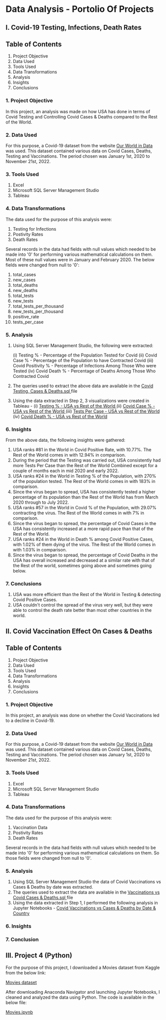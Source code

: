 # Data Analysis - Portolio Of Projects

## I. Covid-19 Testing, Infections, Death Rates

## Table of Contents

1. Project Objective
2. Data Used
3. Tools Used
4. Data Transformations
5. Analysis
6. Insights
7. Conclusions

### 1. Project Objective

In this project, an analysis was made on how USA has done in terms of Covid Testing and Controlling Covid Cases & Deaths compared to the Rest of the World. 

### 2. Data Used

For this purpose, a Covid-19 dataset from the website <a href = "https://ourworldindata.org/covid-deaths"> Our World in Data </a> was used. This dataset contained various data on Covid Cases, Deaths, Testing and Vaccinations. The period chosen was January 1st, 2020 to November 21st, 2022. 

### 3. Tools Used

1. Excel
2. Microsoft SQL Server Management Studio
3. Tableau

### 4. Data Transformations

The data used for the purpose of this analysis were:

1. Testing for Infections
2. Postivity Rates
3. Death Rates

Several records in the data had fields with null values which needed to be made into '0' for performing various mathematical calculations on them. Most of these null values were in January and February 2020. The below fields were changed from null to '0':

1. total_cases
2. new_cases
3. total_deaths
4. new_deaths
5. total_tests
6. new_tests
7. total_tests_per_thousand
8. new_tests_per_thousand
9. positive_rate
10. tests_per_case

### 5. Analysis

1. Using SQL Server Management Studio, the following were extracted:

    (i) Testing % - Percentage of the Population Tested for Covid
    (ii) Covid Case % - Percentage of the Population to have Contracted Covid
    (iii) Covid Positivity % - Percentage of Infections Among Those Who were Tested
    (iv) Covid Death % - Percentage of Deaths Among Those Who Contracted Covid

2. The queries used to extract the above data are available in the <a href = "https://github.com/rahulshankariyer/PortolioProject/blob/main/Covid-19/Covid%20Testing%2C%20Cases%20%26%20Deaths.sql"> Covid Testing, Cases & Deaths.sql </a> file 

3. Using the data extracted in Step 2, 3 visualizations were created in Tableau - 
    (i) <a href = "https://public.tableau.com/app/profile/rahul5702/viz/ComparisonofCovidTestinginUSAandtheWorld/Dashboard1"> Testing % - USA vs Rest of the World </a>
    (ii) <a href = "https://public.tableau.com/app/profile/rahul5702/viz/CovidTestsCasesDeaths/Cases"> Covid Case % - USA vs Rest of the World </a>
    (iii) <a href = "https://public.tableau.com/app/profile/rahul5702/viz/CovidTestsCasesDeaths/Tests_1#1"> Tests Per Case - USA vs Rest of the World </a>
    (iv) <a href = "https://public.tableau.com/app/profile/rahul5702/viz/CovidTestsCasesDeathsPart2/Deaths"> Covid Death % - USA vs Rest of the World </a>
    
### 6. Insights

From the above data, the following insights were gathered:

1. USA ranks #81 in the World in Covid Positive Rate, with 10.77%. The Rest of the World comes in with 12.94% in comparison.
2. During the period that the Testing was carried out, USA consistently had more Tests Per Case than the Rest of the World Combined except for a couple of months each in mid 2020 and early 2022.
3. USA ranks #24 in the World in Testing % of the Population, with 270% of the population tested. The Rest of the World comes in with 183% in comparison.
4. Since the virus began to spread, USA has consistently tested a higher percentage of its population than the Rest of the World has from March 2020 through to July 2022.
5. USA ranks #57 in the World in Covid % of the Population, with 29.07% contracting the virus. The Rest of the World comes in with 7% in comparison.
5. Since the virus began to spread, the percentage of Covid Cases in the USA has consistently increased at a more rapid pace than that of the Rest of the World. 
6. USA ranks #24 in the World in Death % among Covid Positive Cases, with 1.02% of them dying of the virus. The Rest of the World comes in with 1.03% in comparison.
7. Since the virus began to spread, the percentage of Covid Deaths in the USA has overall increased and decreased at a similar rate with that of the Rest of the world, sometimes going above and sometimes going below.

### 7. Conclusions

1. USA was more efficient than the Rest of the World in Testing & detecting Covid Positive Cases.
2. USA couldn't control the spread of the virus very well, but they were able to control the death rate better than most other countries in the world.

## II. Covid Vaccination Effect On Cases & Deaths

## Table of Contents

1. Project Objective
2. Data Used
3. Tools Used
4. Data Transformations
5. Analysis
6. Insights
7. Conclusions

### 1. Project Objective

In this project, an analysis was done on whether the Covid Vaccinations led to a decline in Covid-19.

### 2. Data Used

For this purpose, a Covid-19 dataset from the website <a href = "https://ourworldindata.org/covid-deaths"> Our World in Data </a> was used. This dataset contained various data on Covid Cases, Deaths, Testing and Vaccinations. The period chosen was January 1st, 2020 to November 21st, 2022. 

### 3. Tools Used

1. Excel
2. Microsoft SQL Server Management Studio
3. Tableau

### 4. Data Transformations

The data used for the purpose of this analysis were:

1. Vaccination Data
2. Postivity Rates
3. Death Rates

Several records in the data had fields with null values which needed to be made into '0' for performing various mathematical calculations on them. So those fields were changed from null to '0'.

### 5. Analysis

1. Using SQL Server Management Studio the data of Covid Vaccinations vs Cases & Deaths by date was extracted. 
2. The queries used to extract the data are available in the <a href = "https://github.com/rahulshankariyer/PortolioProject/blob/main/Covid-19/Vaccinations%20vs%20Covid%20Cases%20%26%20Deaths.sql"> Vaccinations vs Covid Cases & Deaths.sql </a> file 
3. Using the data extracted in Step 1, I performed the following analysis in Jupyter Notebooks - <a href = "https://github.com/rahulshankariyer/PortolioProject/blob/main/Covid-19/Covid%2019%20Vaccinations%20vs%20Cases%20%26%20Deaths.ipynb"> Covid Vaccinations vs Cases & Deaths by Date & Country </a>

### 6. Insights



### 7. Conclusion



## III. Project 4 (Python)

For the purpose of this project, I downloaded a Movies dataset from Kaggle from the below link:

<a href = "https://www.kaggle.com/datasets/danielgrijalvas/movies"> Movies dataset </a>

After downloading Anaconda Navigator and launching Jupyter Notebooks, I cleaned and analyzed the data using Python. The code is available in the below file:

<a href = "Project 4/Movies.ipynb"> Movies.ipynb </a>
